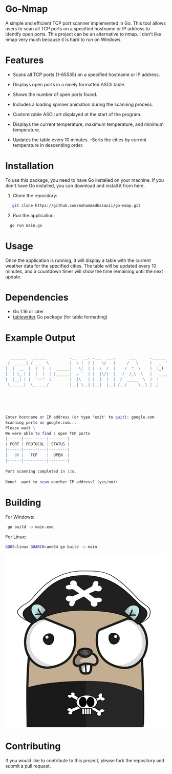 
# Go-Nmap

A simple and efficient TCP port scanner implemented in Go. This tool allows users to scan all TCP ports on a specified hostname or IP address to identify open ports. 
This project can be an alternative to nmap. I don't like nmap very much because it is hard to run on Windows.


# Features
- Scans all TCP ports (1-65535) on a specified hostname or IP address.
- Displays open ports in a nicely formatted ASCII table.
- Shows the number of open ports found.
- Includes a loading spinner animation during the scanning process.
- Customizable ASCII art displayed at the start of the program.

- Displays the current temperature, maximum temperature, and minimum temperature.

- Updates the table every 10 minutes.
-Sorts the cities by current temperature in descending order.



# Installation
To use this package, you need to have Go installed on your machine. If you don't have Go installed, you can download and install it from here.


1. Clone the repository:
```bash
   git clone https://github.com/mohammadhasanii/go-nmap.git
```

2. Run the application
 ```bash
   go run main.go 
```
# Usage
Once the application is running, it will display a table with the current weather data for the specified cities. The table will be updated every 10 minutes, and a countdown timer will show the time remaining until the next update.

# Dependencies
- Go 1.16 or later
- [tablewriter](https://github.com/olekukonko/tablewriter) Go package (for table formatting)

# Example Output

```mathematica

  _______   ______          .__   __. .___  ___.      ___      .______   
 /  _____| /  __  \         |  \ |  | |   \/   |     /   \     |   _  \  
|  |  __  |  |  |  |  ______|   \|  | |  \  /  |    /  ^  \    |  |_)  | 
|  | |_ | |  |  |  | |______|  . `  | |  |\/|  |   /  /_\  \   |   ___/  
|  |__| | |  `--'  |        |  |\   | |  |  |  |  /  _____  \  |  |      
 \______|  \______/         |__| \__| |__|  |__| /__/     \__\ | _|      
                                                                         
         



Enter hostname or IP address (or type 'exit' to quit): google.com
Scanning ports on google.com...
Please wait \
We were able to find 1 open TCP ports
|------|----------|--------|
| PORT | PROTOCOL | STATUS |
|------|----------|--------|
|   80 |   TCP    |  OPEN  |
|------|----------|--------|

Port scanning completed in 12s.

Done!  want to scan another IP address? (yes/no):
```

# Building
For Windows:
```bash
 go build -o main.exe
```
For Linux:
```bash
GOOS=linux GOARCH=amd64 go build -o main
```


![Logo](./demo.png)



# Contributing
If you would like to contribute to this project, please fork the repository and submit a pull request.